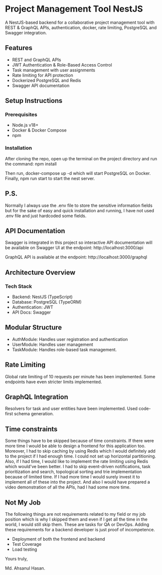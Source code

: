 # Project Management Tool NestJS

A NestJS-based backend for a collaborative project management tool with REST & GraphQL APIs, authentication, docker, rate limiting, PostgreSQL and Swagger integration.

## Features
- REST and GraphQL APIs
- JWT Authentication & Role-Based Access Control
- Task management with user assignments
- Rate limiting for API protection
- Dockerized PostgreSQL and Redis
- Swagger API documentation

## Setup Instructions

### Prerequisites
- Node.js v18+
- Docker & Docker Compose
- npm

### Installation

After cloning the repo, open up the terminal on the project directory and run the command: npm install

Then run, docker-compose up -d which will start PostgreSQL on Docker.
Finally, npm run start to start the nest server.

## P.S.

Normally I always use the .env file to store the sensitive information fields but for the sake of easy and quick installation and running, I have not used .env file and just hardcoded some fields.


## API Documentation

Swagger is integrated in this project so interactive API documentation will be available on Swagger UI at the endpoint: http://localhost:3000/api

GraphQL API is available at the endpoint: http://localhost:3000/graphql



## Architecture Overview

### Tech Stack
- Backend: NestJS (TypeScript)
- Database: PostgreSQL (TypeORM)
- Authentication: JWT
- API Docs: Swagger


## Modular Structure

- AuthModule: Handles user registration and authentication
- UserModule: Handles user management
- TaskModule: Handles role-based task management.


## Rate Limiting

Global rate limiting of 10 requests per minute has been implemented. Some endpoints have even stricter limits implemented.


## GraphQL Integration

Resolvers for task and user entities have been implemented. Used code-first schema generation.



## Time constraints

Some things have to be skipped because of time constraints. If there were more time I would be able to design a frontend for this application too. Moreover, I had to skip caching by using Redis which I would definitely add to the project if I had enough time. I could not set up horizontal partitioning. Also, if I had time, I would like to implement the rate limiting using Redis which would've been better. I had to skip event-driven notifications, task prioritization and search, topological sorting and trie implementation because of limited time. If I had more time I would surely invest it to implement all of these into the project. And also I would have prepared a video demonstration of all the APIs, had I had some more time.


## Not My Job

The following things are not requirements related to my field or my job position which is why I skipped them and even if I get all the time in the world, I would still skip them. These are tasks for QA or DevOps. Adding these requirements for a backend developer is just proof of incompetence.

- Deployment of both the frontend and backend
- Test Coverage
- Load testing




Yours truly,

Md. Ahsanul Hasan.
